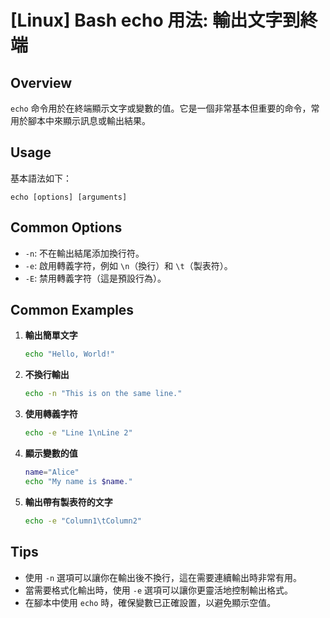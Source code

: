# [Linux] Bash echo 用法: 輸出文字到終端

## Overview
`echo` 命令用於在終端顯示文字或變數的值。它是一個非常基本但重要的命令，常用於腳本中來顯示訊息或輸出結果。

## Usage
基本語法如下：
```
echo [options] [arguments]
```

## Common Options
- `-n`: 不在輸出結尾添加換行符。
- `-e`: 啟用轉義字符，例如 `\n`（換行）和 `\t`（製表符）。
- `-E`: 禁用轉義字符（這是預設行為）。

## Common Examples
1. **輸出簡單文字**
   ```bash
   echo "Hello, World!"
   ```

2. **不換行輸出**
   ```bash
   echo -n "This is on the same line."
   ```

3. **使用轉義字符**
   ```bash
   echo -e "Line 1\nLine 2"
   ```

4. **顯示變數的值**
   ```bash
   name="Alice"
   echo "My name is $name."
   ```

5. **輸出帶有製表符的文字**
   ```bash
   echo -e "Column1\tColumn2"
   ```

## Tips
- 使用 `-n` 選項可以讓你在輸出後不換行，這在需要連續輸出時非常有用。
- 當需要格式化輸出時，使用 `-e` 選項可以讓你更靈活地控制輸出格式。
- 在腳本中使用 `echo` 時，確保變數已正確設置，以避免顯示空值。